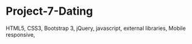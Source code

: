 # Project-7-Dating
HTML5, CSS3, Bootstrap 3, jQuery, javascript, external libraries, Mobile responsive, 
